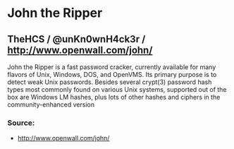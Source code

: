 # John the Ripper
## TheHCS / @unKn0wnH4ck3r / http://www.openwall.com/john/


John the Ripper is a fast password cracker, currently available for many flavors of Unix, Windows, DOS, and OpenVMS. Its primary purpose is to detect weak Unix passwords. Besides several crypt(3) password hash types most commonly found on various Unix systems, supported out of the box are Windows LM hashes, plus lots of other hashes and ciphers in the community-enhanced version

### Source:
* http://www.openwall.com/john/
